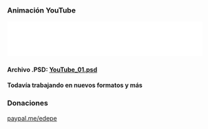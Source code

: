 ### Animación YouTube
![YouTube_01.gif](YouTube_01.gif)
#### Archivo .PSD: [YouTube_01.psd](YouTube_01.psd)

#### Todavía trabajando en nuevos formatos y más

### Donaciones

[paypal.me/edepe](paypal.me/edepe)
